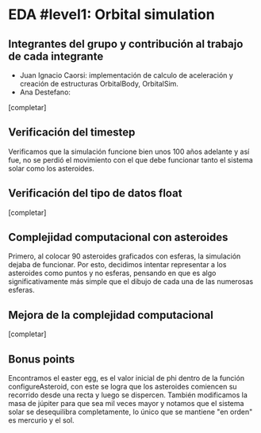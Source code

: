 # EDA #level1: Orbital simulation

## Integrantes del grupo y contribución al trabajo de cada integrante

* Juan Ignacio Caorsi: implementación de calculo de aceleración y creación de estructuras OrbitalBody, OrbitalSim.
* Ana Destefano:

[completar]

## Verificación del timestep

Verificamos que la simulación funcione bien unos 100 años adelante y así fue, no se perdió el movimiento con el que debe funcionar tanto el sistema solar como los asteroides.

## Verificación del tipo de datos float

[completar]

## Complejidad computacional con asteroides

Primero, al colocar 90 asteroides graficados con esferas, la simulación dejaba de funcionar. Por esto, decidimos intentar representar a los asteroides como puntos y no esferas, pensando en que es algo 
significativamente más simple que el dibujo de cada una de las numerosas esferas.

## Mejora de la complejidad computacional

[completar]

## Bonus points

Encontramos el easter egg, es el valor inicial de phi dentro de la función configureAsteroid, con este se logra que los asteroides comiencen su recorrido desde una recta y luego se dispercen. 
También modificamos la masa de júpiter para que sea mil veces mayor y notamos que el sistema solar se desequilibra completamente, lo único que se mantiene "en orden" es mercurio y el sol.

